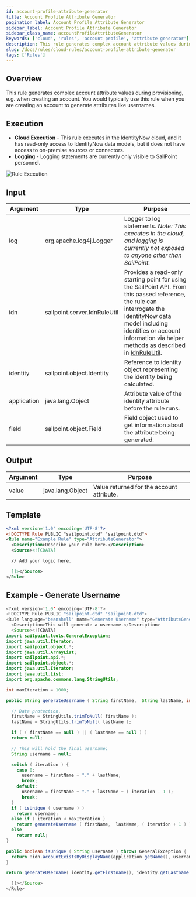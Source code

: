 ```yaml
---
id: account-profile-attribute-generator
title: Account Profile Attribute Generator
pagination_label: Account Profile Attribute Generator
sidebar_label: Account Profile Attribute Generator
sidebar_class_name: accountProfileAttributeGenerator
keywords: ['cloud', 'rules', 'account profile', 'attribute generator']
description: This rule generates complex account attribute values during provisioning, e.g. when creating an account.
slug: /docs/rules/cloud-rules/account-profile-attribute-generator
tags: ['Rules']
---
```


## Overview

This rule generates complex account attribute values during provisioning, e.g. when creating an account. You would typically use this rule when you are creating an account to generate attributes like usernames.

## Execution

- **Cloud Execution** - This rule executes in the IdentityNow cloud, and it has read-only access to IdentityNow data models, but it does not have access to on-premise sources or connectors.
- **Logging** - Logging statements are currently only visible to SailPoint personnel.

![Rule Execution](../img/cloud_execution.png)

## Input

| Argument | Type | Purpose |
| --- | --- | --- |
| log | org.apache.log4j.Logger | Logger to log statements. _Note: This executes in the cloud, and logging is currently not exposed to anyone other than SailPoint._ |
| idn | sailpoint.server.IdnRuleUtil | Provides a read-only starting point for using the SailPoint API. From this passed reference, the rule can interrogate the IdentityNow data model including identities or account information via helper methods as described in [IdnRuleUtil](../idn_rule_utility.md). |
| identity | sailpoint.object.Identity | Reference to identity object representing the identity being calculated. |
| application | java.lang.Object | Attribute value of the identity attribute before the rule runs. |
| field | sailpoint.object.Field | Field object used to get information about the attribute being generated. |

## Output

| Argument | Type             | Purpose                                   |
| -------- | ---------------- | ----------------------------------------- |
| value    | java.lang.Object | Value returned for the account attribute. |

## Template

```xml
<?xml version='1.0' encoding='UTF-8'?>
<!DOCTYPE Rule PUBLIC "sailpoint.dtd" "sailpoint.dtd">
<Rule name="Example Rule" type="AttributeGenerator">
  <Description>Describe your rule here.</Description>
  <Source><![CDATA[

  // Add your logic here.

  ]]></Source>
</Rule>
```

## Example - Generate Username

```java
<?xml version='1.0' encoding='UTF-8'?>
<!DOCTYPE Rule PUBLIC "sailpoint.dtd" "sailpoint.dtd">
<Rule language="beanshell" name="Generate Username" type="AttributeGenerator">
  <Description>This will generate a username.</Description>
  <Source><![CDATA[
import sailpoint.tools.GeneralException;
import java.util.Iterator;
import sailpoint.object.*;
import java.util.ArrayList;
import sailpoint.api.*;
import sailpoint.object.*;
import java.util.Iterator;
import java.util.List;
import org.apache.commons.lang.StringUtils;

int maxIteration = 1000;

public String generateUsername ( String firstName,  String lastName, int iteration ) {

  // Data protection.
  firstName = StringUtils.trimToNull( firstName );
  lastName = StringUtils.trimToNull( lastName );

  if ( ( firstName == null ) || ( lastName == null ) )
  return null;

  // This will hold the final username;
  String username = null;

  switch ( iteration ) {
    case 0:
      username = firstName + "." + lastName;
      break;
    default:
      username = firstName + "." + lastName + ( iteration - 1 );
      break;
  }
  if ( isUnique ( username ) )
    return username;
  else if ( iteration < maxIteration )
    return generateUsername ( firstName,  lastName, ( iteration + 1 ) );
  else
    return null;
}

public boolean isUnique ( String username ) throws GeneralException {
  return !idn.accountExistsByDisplayName(application.getName(), username);
}

return generateUsername( identity.getFirstname(), identity.getLastname(), 0 );

  ]]></Source>
</Rule>
```
